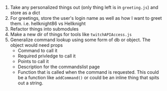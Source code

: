 1. Take any personalized things out (only thing left is in `greeting.js`) and store as a dict
2. For greetings, store the user's login name as well as how I want to greet them. i.e. hellknight86 vs Hellknight
3. Refactor things into submodules
4. Make a new dir of things for tools like `twitchAPIAccess.js`
6. Generalize command lookup using some form of db or object. The object would need props
    - Command to call it
    - Required privledge to call it
    - Points to call it
    - Description for the commandslist page
    - Function that is called when the command is requested. This could be a function like `addCommand()` or could be an inline thing that spits out a string.
